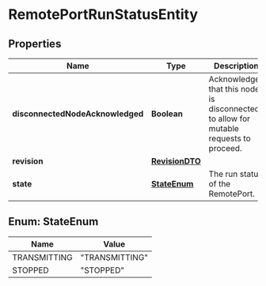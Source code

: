 # RemotePortRunStatusEntity

## Properties
Name | Type | Description | Notes
------------ | ------------- | ------------- | -------------
**disconnectedNodeAcknowledged** | **Boolean** | Acknowledges that this node is disconnected to allow for mutable requests to proceed. |  [optional]
**revision** | [**RevisionDTO**](RevisionDTO.md) |  |  [optional]
**state** | [**StateEnum**](#StateEnum) | The run status of the RemotePort. |  [optional]

<a name="StateEnum"></a>
## Enum: StateEnum
Name | Value
---- | -----
TRANSMITTING | &quot;TRANSMITTING&quot;
STOPPED | &quot;STOPPED&quot;
